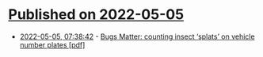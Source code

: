 # [Published on 2022-05-05](index.md)

* [2022-05-05, 07:38:42](https://news.ycombinator.com/item?id=31270654) - [Bugs Matter: counting insect ‘splats’ on vehicle number plates [pdf]](https://cdn.buglife.org.uk/2022/05/Bugs-Matter-2021-National-Report.pdf)
